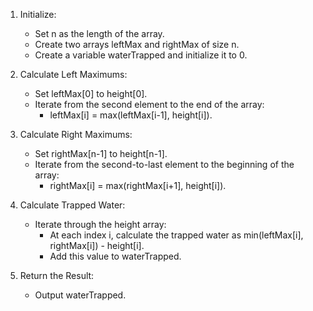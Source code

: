 1. Initialize:
   - Set n as the length of the array.
   - Create two arrays leftMax and rightMax of size n.
   - Create a variable waterTrapped and initialize it to 0.

2. Calculate Left Maximums:
   - Set leftMax[0] to height[0].
   - Iterate from the second element to the end of the array:
     - leftMax[i] = max(leftMax[i-1], height[i]).

3. Calculate Right Maximums:
   - Set rightMax[n-1] to height[n-1].
   - Iterate from the second-to-last element to the beginning of the array:
     - rightMax[i] = max(rightMax[i+1], height[i]).

4. Calculate Trapped Water:
   - Iterate through the height array:
     - At each index i, calculate the trapped water as min(leftMax[i], rightMax[i]) - height[i].
     - Add this value to waterTrapped.

5. Return the Result:
   - Output waterTrapped.
